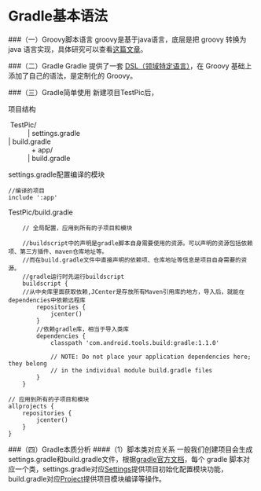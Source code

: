 Gradle基本语法
===
###（一）Groovy脚本语言
groovy是基于java语言，底层是把 groovy 转换为 java 语言实现，具体研究可以查看[这篇文章](http://wiki.jikexueyuan.com/project/deep-android-gradle/three-five.html)。

###（二）Gradle
Gradle 提供了一套 [DSL（领域特定语言）](http://www.infoq.com/cn/articles/dsl-discussion)，在 Groovy 基础上添加了自己的语法，是定制化的 Groovy。

###（三）Gradle简单使用
新建项目TestPic后，

项目结构  

 TestPic/  
          | settings.gradle  
          | build.gradle  
            + app/  
          | build.gradle  

settings.gradle配置编译的模块

    //编译的项目
    include ':app'

TestPic/build.gradle

	    // 全局配置，应用到所有的子项目和模块
	
	    //buildscript中的声明是gradle脚本自身需要使用的资源。可以声明的资源包括依赖项、第三方插件、maven仓库地址等。
	    //而在build.gradle文件中直接声明的依赖项、仓库地址等信息是项目自身需要的资源。
	    //gradle运行时先运行buildscript
	    buildscript {
	    //从中央库里面获取依赖,JCenter是存放所有Maven引用库的地方，导入后，就能在dependencies中依赖远程库
	        repositories {
	            jcenter()
	        }
	        //依赖gradle库，相当于导入类库
	        dependencies {
	            classpath 'com.android.tools.build:gradle:1.1.0'
	
	            // NOTE: Do not place your application dependencies here; they belong
	            // in the individual module build.gradle files
	        }
	    }
	
	// 应用到所有的子项目和模块
	allprojects {
	    repositories {
	        jcenter()
	    }
	}
###（四）Gradle本质分析
####（1）脚本类对应关系
一般我们创建项目会生成settings.gradle和build.gradle文件，根据[gradle官方文档](https://docs.gradle.org/current/dsl/)，每个 gradle 脚本对应一个类，settings.gradle对应[Settings](https://docs.gradle.org/current/dsl/org.gradle.api.initialization.Settings.html)提供项目初始化配置模块功能，build.gradle对应[Project](https://docs.gradle.org/current/dsl/org.gradle.api.Project.html)提供项目模块编译等操作。